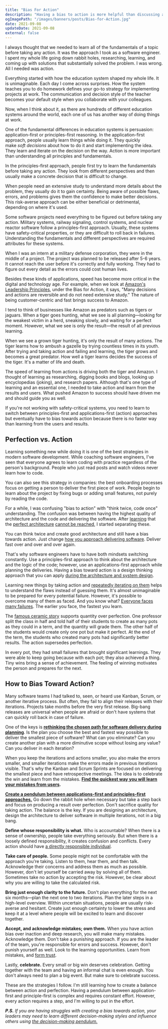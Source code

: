 ```yaml
---
title: "Bias For Action"
description: "Having a bias to action is more helpful than discussing and researching everything prior. Quantity beats quality in learning. Action beats perfection."
ogImagePath: "/images/banners/posts/Bias-for-Action.jpg"
date: 2021-09-08
updateDate: 2021-09-08
external: false
---
```



I always thought that we needed to learn all of the fundamentals of a topic before taking any action. It was the approach I took as a software engineer. I spent my whole life going down rabbit holes, researching, learning, and coming up with solutions that substantially solved the problem. I was wrong. All I needed was action.

Everything started with how the education system shaped my whole life. It is unimaginable. Each day I come across surprises. How the system teaches you to do homework defines your go-to strategy for implementing projects at work. The communication and decision style of the teacher becomes your default style when you collaborate with your colleagues.

Now, when I think about it, as there are hundreds of different education systems around the world, each one of us has another way of doing things at work.

One of the fundamental differences in education systems is persuasion: application-first or principles-first reasoning. In the application-first approach, people usually learn things while doing it. They quickly make _soft_ _decisions_ about how to do it and start implementing the idea. They learn and iterate on the decision on the way. Action is more important than understanding all principles and fundamentals.

In the principles-first approach, people first try to learn the fundamentals before taking any action. They look from different perspectives and then usually make a concrete decision that is difficult to change.

When people need an extensive study to understand more details about the problem, they usually do it to gain certainty. Being aware of possible flaws, errors, and problems gives them the confidence to make better decisions. This risk-averse approach can be either beneficial or detrimental, depending on where it's used.

Some software projects need everything to be figured out before taking any action. Military systems, railway signaling, control systems, and nuclear reactor software follow a principles-first approach. Usually, these systems have safety-critical properties, or they are difficult to roll back in failures. Understanding the fundamentals and different perspectives are required attributes for these systems.

When I was an intern at a military defense corporation, they were in the middle of a project. The project was planned to be released after 5-6 years. It cannot reach the user before it's correctly and fully working. They had to figure out every detail as the errors could cost human lives.

Besides these kinds of applications, speed has become more critical in the digital and technology age. For example, when we look at [Amazon's Leadership Principles](https://www.amazon.jobs/en/principles), under the Bias for Action, it says, "Many decisions and actions are reversible and do not need extensive study." The nature of being customer-centric and fast brings success to Amazon.

I tend to think of businesses like Amazon as predators such as tigers or jaguars. When a tiger goes hunting, what we see is all planning—looking for the weakest victim in a herd, sneaking slowly, and waiting for a perfect moment. However, what we see is only the result—the result of all previous learning.

When we see a grown tiger hunting, it's only the result of many actions. The tiger learns how to ambush a gazelle by trying countless times in its youth. After trying and taking action and failing and learning, the tiger grows and becomes a great predator. How well a tiger learns decides the success of the tiger. It's a matter of life and death.

The speed of learning from actions is driving both the tiger and Amazon. I thought of learning as researching, digging books and blogs, looking up encyclopedias (joking), and research papers. Although that's one type of learning and an essential one, I needed to take action and learn from the results and users. What pushed Amazon to success should have driven me and should guide you as well.

If you're not working with safety-critical systems, you need to learn to switch between principles-first and applications-first (action) approaches but eventually have to bias towards action because there is no faster way than learning from the users and results.

## Perfection vs. Action

Learning something new while doing it is one of the best strategies in modern software development. While coaching software engineers, I've seen that everyone agrees to learn coding with practice regardless of the person's background. People who just read posts and watch videos never learn how to code.

You can also see this strategy in companies: the best onboarding processes focus on getting a person to deliver the first piece of work. People begin to learn about the project by fixing bugs or adding small features, not purely by reading the code.

For a while, I was confusing "bias to action" with "think twice, code once" understanding. The confusion was between having the highest quality of architecture and the code and delivering the software. After [learning](/how-to-approach-software-architecture-design/) that the [perfect architecture](https://candost.substack.com/p/20-software-architecture-design-systems-903) [cannot be reached](https://candost.substack.com/p/19-software-architect-role-and-archicture#details), I started separating these.

You can think twice and create good architecture and still have a bias towards action. Just change [how you approach delivering software](/why-cant-this-be-done-sooner/). Deliver fast over and over and over again.

That's why software engineers have to have both mindsets switching constantly. Use a principles-first approach to think about the architecture and the logic of the code; however, use an applications-first approach while planning the deliveries. Having a bias toward action is a design thinking approach that you can apply [during the architecture and system design](/how-to-approach-software-architecture-design/).

Learning new things by taking action and [repeatedly iterating on them](/what-hades-the-game-had-taught-me/) helps to understand the flaws instead of guessing them. It's almost unimaginable to be prepared for every potential failure. However, it's possible to overcome many of them as faced. And you know what? [Everyone faces many failures](/a-life-without-problems-the-happiness/). The earlier you face, the fastest you learn.

The [famous ceramic story](https://excellentjourney.net/2015/03/04/art-fear-the-ceramics-class-and-quantity-before-quality/) supports quantity over perfection. One professor split the class in half and told half of their students to create as many pots as they could in a term, and the quantity will grade them. The other half of the students would create only one pot but make it perfect. At the end of the term, the students who created many pots had significantly better results. The action supersedes perfection.

In every pot, they had small failures that brought significant learnings. They were able to keep going because with each pot; they also achieved a thing. Tiny wins bring a sense of achievement. The feeling of winning motivates the person and prepares for the next.

## How to Bias Toward Action?

Many software teams I had talked to, seen, or heard use Kanban, Scrum, or another iterative process. But often, they fail to align their releases with their iterations. Projects take months before the very first release. Big-bang releases are universal when people are afraid or don't have systems that can quickly roll back in case of failure.

One of the keys is **[rethinking the chosen path for software delivery during planning](/why-cant-this-be-done-sooner/)**. Is the plan you choose the best and fastest way possible to deliver the smallest piece of software? What can you eliminate? Can you create another plan with a more diminutive scope without losing any value? Can you deliver in each iteration?

When you keep the iterations and actions smaller, you also make the errors smaller, and smaller iterations make the errors made in previous iterations visible. That's why the Kanban and Scrum Sprints are focused on delivering the smallest piece and have retrospective meetings. The idea is to celebrate the win and learn from the mistakes. **[Find the quickest way you will learn your mistakes from users](/newsletter/mektup-6/).**

**[Create a pendulum between applications-first and principles-first approaches.](https://candost.substack.com/p/8-cross-cultural-communication)** Go down the rabbit hole when necessary but take a step back and focus on producing a result over perfection. Don't sacrifice quality for taking action. The balance is the key. If you are designing an architecture, design the architecture to deliver software in multiple iterations, not in a big bang.

**Define whose responsibility is what.** Who is accountable? When there is a sense of ownership, people take everything seriously. But when there is a loosely defined responsibility, it creates confusion and conflicts. Every action should have [a directly responsible individual](https://about.gitlab.com/handbook/people-group/directly-responsible-individuals/#what-is-a-directly-responsible-individual).

**Take care of people.** Some people might not be comfortable with the approach you're taking. Listen to them, hear them, and then talk. Acknowledge their concerns and address them as much as possible. However, don't let yourself be carried away by solving all of them. Sometimes take no action by accepting the risk. However, be clear about why you are willing to take the calculated risk.

**Bring just enough clarity to the future.** Don't plan everything for the next six months—plan the next one to two iterations. Plan the later steps in a high-level overview. Within uncertain situations, people are usually risk-averse and hesitant. Create just enough certainty to lower the stress and keep it at a level where people will be excited to learn and discover together.

**Accept, and acknowledge mistakes; own them.** When you have action bias over inaction and deep research, you will make many mistakes. Acknowledge them. Don't take a punishing approach. If you are the leader of the team, you're responsible for errors and success. However, don't punish yourself as well. Look to the learning opportunities. Learn from mistakes, and [form trust](/how-to-build-trust-in-a-team-as-a-new-manager/).

Lastly, **celebrate.** Every small or big win deserves celebration. Getting together with the team and having an informal chat is even enough. You don't always need to plan a big event. But make sure to celebrate success.

These are the strategies I follow. I'm still learning how to create a balance between action and perfection. Having a pendulum between application-first and principle-first is complex and requires constant effort. However, every action requires a step, and I'm willing to put in the effort.

_**P.S.** If you are having struggles with creating a bias towards action, your leaders may need to learn different decision-making styles and influence others using [the decision-making pendulum.](/the-decision-making-pendulum/)_
